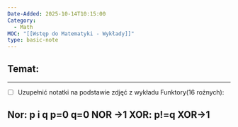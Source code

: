 ```yaml
---
Date-Added: 2025-10-14T10:15:00
Category:
  - Math
MOC: "[[Wstęp do Matematyki - Wykłady]]"
type: basic-note
---
```

## Temat:
- - -
- [ ] Uzupełnić notatki na podstawie zdjęć z wykładu
Funktory(16 rożnych):

Nor:
p i q p=0 q=0 NOR ->1
XOR:
 p!=q XOR->1
 - 
